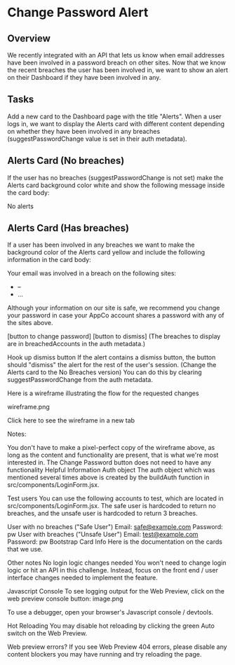 ​
# Change Password Alert
## Overview
We recently integrated with an API that lets us know when email addresses have been involved in a password breach on other sites. Now that we know the recent breaches the user has been involved in, we want to show an alert on their Dashboard if they have been involved in any.

 ## Tasks
Add a new card to the Dashboard page with the title "Alerts". When a user logs in, we want to display the Alerts card with different content depending on whether they have been involved in any breaches (suggestPasswordChange value is set in their auth metadata).

## Alerts Card (No breaches)
If the user has no breaches (suggestPasswordChange is not set) make the Alerts card background color white and show the following message inside the card body:

No alerts
## Alerts Card (Has breaches)
If a user has been involved in any breaches we want to make the background color of the Alerts card yellow and include the following information in the card body:

Your email was involved in a breach on the following sites:

- <Breach added date> – <Breach name>
- ...

Although your information on our site is safe, we
recommend you change your password in case your AppCo
account shares a password with any of the sites above.

[button to change password]  [button to dismiss]
(The breaches to display are in breachedAccounts in the auth metadata.)

Hook up dismiss button
If the alert contains a dismiss button, the button should "dismiss" the alert for the rest of the user's session. (Change the Alerts card to the No Breaches version) You can do this by clearing suggestPasswordChange from the auth metadata.

Here is a wireframe illustrating the flow for the requested changes

wireframe.png

Click here to see the wireframe in a new tab

Notes:

You don't have to make a pixel-perfect copy of the wireframe above, as long as the content and functionality are present, that is what we're most interested in.
The Change Password button does not need to have any functionality
Helpful Information
Auth object
The auth object which was mentioned several times above is created by the buildAuth function in src/components/LoginForm.jsx.

Test users
You can use the following accounts to test, which are located in src/components/LoginForm.jsx. The safe user is hardcoded to return no breaches, and the unsafe user is hardcoded to return 3 breaches.

User with no breaches ("Safe User")
Email: safe@example.com
Password: pw
User with breaches ("Unsafe User")
Email: test@example.com
Password: pw
Bootstrap Card Info
Here is the documentation on the cards that we use.

Other notes
No login logic changes needed
You won't need to change login logic or hit an API in this challenge. Instead, focus on the front end / user interface changes needed to implement the feature.

Javascript Console
To see logging output for the Web Preview, click on the web preview console button:
image.png

To use a debugger, open your browser's Javascript console / devtools.

Hot Reloading
You may disable hot reloading by clicking the green Auto switch on the Web Preview.

Web preview errors?
If you see Web Preview 404 errors, please disable any content blockers you may have running and try reloading the page.

